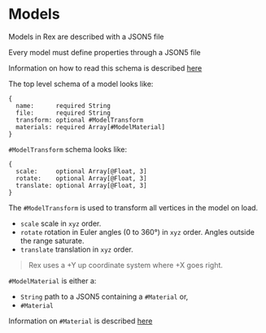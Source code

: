 # Models

Models in Rex are described with a JSON5 file

Every model must define properties through a JSON5 file

Information on how to read this schema is described [here](JSON5.md)

The top level schema of a model looks like:
```
{
  name:      required String
  file:      required String
  transform: optional #ModelTransform
  materials: required Array[#ModelMaterial]
}
```

`#ModelTransform` schema looks like:
```
{
  scale:     optional Array[@Float, 3]
  rotate:    optional Array[@Float, 3]
  translate: optional Array[@Float, 3]
}
```

The `#ModelTransform` is used to transform all vertices in the model on load.
  * `scale` scale in `xyz` order.
  * `rotate` rotation in Euler angles (0 to 360°) in `xyz` order. Angles outside the range saturate.
  * `translate` translation in `xyz` order.

> Rex uses a +Y up coordinate system where +X goes right.

`#ModelMaterial` is either a:
  * `String` path to a JSON5 containing a `#Material` or,
  * `#Material`

Information on `#Material` is described [here](MATERIAL.md)